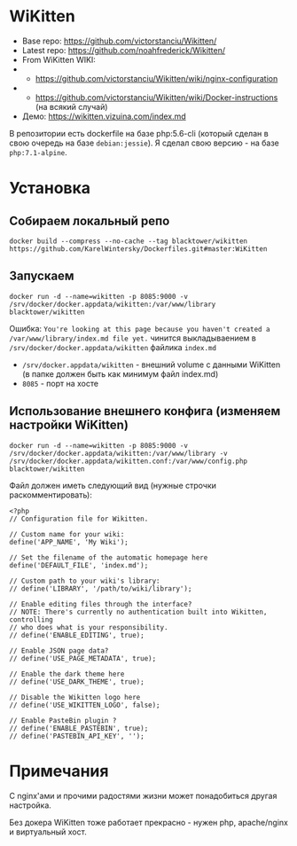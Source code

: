 # WiKitten

- Base repo: https://github.com/victorstanciu/Wikitten/
- Latest repo: https://github.com/noahfrederick/Wikitten/
- From WiKitten WIKI: 
- - https://github.com/victorstanciu/Wikitten/wiki/nginx-configuration
- - https://github.com/victorstanciu/Wikitten/wiki/Docker-instructions (на всякий случай)
- Демо: https://wikitten.vizuina.com/index.md

В репозитории есть dockerfile на базе php:5.6-cli (который сделан в свою очередь на базе `debian:jessie`). Я сделал свою версию - на базе `php:7.1-alpine`.

# Установка

## Собираем локальный репо

	docker build --compress --no-cache --tag blacktower/wikitten https://github.com/KarelWintersky/Dockerfiles.git#master:WiKitten

## Запускаем

	docker run -d --name=wikitten -p 8085:9000 -v /srv/docker/docker.appdata/wikitten:/var/www/library blacktower/wikitten

Ошибка: `You're looking at this page because you haven't created a /var/www/library/index.md file yet.` чинится выкладываением в `/srv/docker/docker.appdata/wikitten` файлика `index.md`

- `/srv/docker.appdata/wikitten` - внешний volume с данными WiKitten (в папке должен быть как минимум файл index.md)
- `8085` - порт на хосте

## Использование внешнего конфига (изменяем настройки WiKitten)

```
docker run -d --name=wikitten -p 8085:9000 -v /srv/docker/docker.appdata/wikitten:/var/www/library -v /srv/docker/docker.appdata/wikitten.conf:/var/www/config.php blacktower/wikitten
```

Файл должен иметь следующий вид (нужные строчки раскомментировать):

```
<?php
// Configuration file for Wikitten. 

// Custom name for your wiki:
define('APP_NAME', 'My Wiki');

// Set the filename of the automatic homepage here
define('DEFAULT_FILE', 'index.md');

// Custom path to your wiki's library:
// define('LIBRARY', '/path/to/wiki/library');

// Enable editing files through the interface?
// NOTE: There's currently no authentication built into Wikitten, controlling
// who does what is your responsibility.
// define('ENABLE_EDITING', true);

// Enable JSON page data?
// define('USE_PAGE_METADATA', true);

// Enable the dark theme here
// define('USE_DARK_THEME', true);

// Disable the Wikitten logo here
// define('USE_WIKITTEN_LOGO', false);

// Enable PasteBin plugin ?
// define('ENABLE_PASTEBIN', true);
// define('PASTEBIN_API_KEY', '');
```



# Примечания

С nginx'ами и прочими радостями жизни может понадобиться другая настройка.

Без докера WiKitten тоже работает прекрасно - нужен php, apache/nginx и виртуальный хост. 



